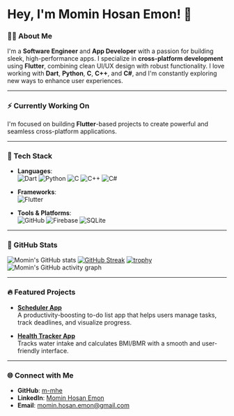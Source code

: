 # Hey, I'm Momin Hosan Emon! 👋

### 🧑‍💻 About Me
I'm a **Software Engineer** and **App Developer** with a passion for building sleek, high-performance apps. I specialize in **cross-platform development** using **Flutter**, combining clean UI/UX design with robust functionality. I love working with **Dart**, **Python**, **C**, **C++**, and **C#**, and I'm constantly exploring new ways to enhance user experiences.

---

### ⚡ Currently Working On
I'm focused on building **Flutter**-based projects to create powerful and seamless cross-platform applications.

---

### 🚀 Tech Stack

- **Languages**:  
  ![Dart](https://img.shields.io/badge/Dart-%230175C2.svg?style=for-the-badge&logo=dart&logoColor=white)
  ![Python](https://img.shields.io/badge/Python-%233776AB.svg?style=for-the-badge&logo=python&logoColor=white)
  ![C](https://img.shields.io/badge/C-%2300599C.svg?style=for-the-badge&logo=c&logoColor=white)
  ![C++](https://img.shields.io/badge/C%2B%2B-%2300599C.svg?style=for-the-badge&logo=c%2B%2B&logoColor=white)
  ![C#](https://img.shields.io/badge/C%23-%23239120.svg?style=for-the-badge&logo=c-sharp&logoColor=white)

- **Frameworks**:  
  ![Flutter](https://img.shields.io/badge/Flutter-%2302569B.svg?style=for-the-badge&logo=flutter&logoColor=white)

- **Tools & Platforms**:  
  ![GitHub](https://img.shields.io/badge/GitHub-%23121011.svg?style=for-the-badge&logo=github&logoColor=white)
  ![Firebase](https://img.shields.io/badge/Firebase-%23039BE5.svg?style=for-the-badge&logo=firebase)
  ![SQLite](https://img.shields.io/badge/SQLite-%2307405e.svg?style=for-the-badge&logo=sqlite)

---

### 🌟 GitHub Stats


![Momin's GitHub stats](https://github-readme-stats.vercel.app/api?username=m-mhe&show_icons=true&theme=cobalt)
[![GitHub Streak](https://github-readme-streak-stats.herokuapp.com/?user=m-mhe&theme=tokyonight)](https://git.io/streak-stats)
[![trophy](https://github-profile-trophy.vercel.app/?username=m-mhe&theme=monokai&no-frame=true&margin-w=15)](https://github.com/ryo-ma/github-profile-trophy)
![Momin's GitHub activity graph](https://github-readme-activity-graph.cyclic.app/graph?username=m-mhe&theme=github)


---

### 🔥 Featured Projects

- **[Scheduler App](https://github.com/m-mhe/scheduler-app)**  
  A productivity-boosting to-do list app that helps users manage tasks, track deadlines, and visualize progress.

- **[Health Tracker App](https://github.com/m-mhe/health-tracker-app)**  
  Tracks water intake and calculates BMI/BMR with a smooth and user-friendly interface.

---

### 🌐 Connect with Me

- **GitHub**: [m-mhe](https://github.com/m-mhe)
- **LinkedIn**: [Momin Hosan Emon](https://www.linkedin.com/in/momin-hosan-emon/)
- **Email**: momin.hosan.emon@gmail.com
